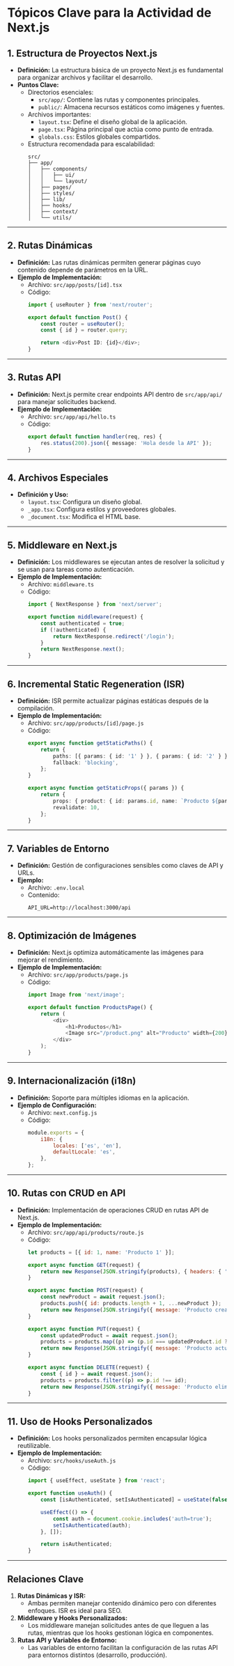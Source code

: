 # Tópicos Clave para la Actividad de Next.js

## **1. Estructura de Proyectos Next.js**
- **Definición:**
    La estructura básica de un proyecto Next.js es fundamental para organizar archivos y facilitar el desarrollo.
- **Puntos Clave:**
    - Directorios esenciales:
        - `src/app/`: Contiene las rutas y componentes principales.
        - `public/`: Almacena recursos estáticos como imágenes y fuentes.
    - Archivos importantes:
        - `layout.tsx`: Define el diseño global de la aplicación.
        - `page.tsx`: Página principal que actúa como punto de entrada.
        - `globals.css`: Estilos globales compartidos.
    - Estructura recomendada para escalabilidad:
        ```plaintext
        src/
        ├── app/
        │   ├── components/
        │   │   ├── ui/
        │   │   └── layout/
        │   ├── pages/
        │   ├── styles/
        │   ├── lib/
        │   ├── hooks/
        │   ├── context/
        │   └── utils/
        ```

---

## **2. Rutas Dinámicas**
- **Definición:**
    Las rutas dinámicas permiten generar páginas cuyo contenido depende de parámetros en la URL.
- **Ejemplo de Implementación:**
    - Archivo: `src/app/posts/[id].tsx`
    - Código:
        ```typescript
        import { useRouter } from 'next/router';

        export default function Post() {
            const router = useRouter();
            const { id } = router.query;

            return <div>Post ID: {id}</div>;
        }
        ```

---

## **3. Rutas API**
- **Definición:**
    Next.js permite crear endpoints API dentro de `src/app/api/` para manejar solicitudes backend.
- **Ejemplo de Implementación:**
    - Archivo: `src/app/api/hello.ts`
    - Código:
        ```typescript
        export default function handler(req, res) {
            res.status(200).json({ message: 'Hola desde la API' });
        }
        ```

---

## **4. Archivos Especiales**
- **Definición y Uso:**
    - `layout.tsx`: Configura un diseño global.
    - `_app.tsx`: Configura estilos y proveedores globales.
    - `_document.tsx`: Modifica el HTML base.

---

## **5. Middleware en Next.js**
- **Definición:**
    Los middlewares se ejecutan antes de resolver la solicitud y se usan para tareas como autenticación.
- **Ejemplo de Implementación:**
    - Archivo: `middleware.ts`
    - Código:
        ```typescript
        import { NextResponse } from 'next/server';

        export function middleware(request) {
            const authenticated = true;
            if (!authenticated) {
                return NextResponse.redirect('/login');
            }
            return NextResponse.next();
        }
        ```

---

## **6. Incremental Static Regeneration (ISR)**
- **Definición:**
    ISR permite actualizar páginas estáticas después de la compilación.
- **Ejemplo de Implementación:**
    - Archivo: `src/app/products/[id]/page.js`
    - Código:
        ```typescript
        export async function getStaticPaths() {
            return {
                paths: [{ params: { id: '1' } }, { params: { id: '2' } }],
                fallback: 'blocking',
            };
        }

        export async function getStaticProps({ params }) {
            return {
                props: { product: { id: params.id, name: `Producto ${params.id}` } },
                revalidate: 10,
            };
        }
        ```

---

## **7. Variables de Entorno**
- **Definición:**
    Gestión de configuraciones sensibles como claves de API y URLs.
- **Ejemplo:**
    - Archivo: `.env.local`
    - Contenido:
        ```env
        API_URL=http://localhost:3000/api
        ```

---

## **8. Optimización de Imágenes**
- **Definición:**
    Next.js optimiza automáticamente las imágenes para mejorar el rendimiento.
- **Ejemplo de Implementación:**
    - Archivo: `src/app/products/page.js`
    - Código:
        ```typescript
        import Image from 'next/image';

        export default function ProductsPage() {
            return (
                <div>
                    <h1>Productos</h1>
                    <Image src="/product.png" alt="Producto" width={200} height={200} />
                </div>
            );
        }
        ```

---

## **9. Internacionalización (i18n)**
- **Definición:**
    Soporte para múltiples idiomas en la aplicación.
- **Ejemplo de Configuración:**
    - Archivo: `next.config.js`
    - Código:
        ```javascript
        module.exports = {
            i18n: {
                locales: ['es', 'en'],
                defaultLocale: 'es',
            },
        };
        ```

---

## **10. Rutas con CRUD en API**
- **Definición:**
    Implementación de operaciones CRUD en rutas API de Next.js.
- **Ejemplo de Implementación:**
    - Archivo: `src/app/api/products/route.js`
    - Código:
        ```javascript
        let products = [{ id: 1, name: 'Producto 1' }];

        export async function GET(request) {
            return new Response(JSON.stringify(products), { headers: { 'Content-Type': 'application/json' } });
        }

        export async function POST(request) {
            const newProduct = await request.json();
            products.push({ id: products.length + 1, ...newProduct });
            return new Response(JSON.stringify({ message: 'Producto creado' }));
        }

        export async function PUT(request) {
            const updatedProduct = await request.json();
            products = products.map((p) => (p.id === updatedProduct.id ? updatedProduct : p));
            return new Response(JSON.stringify({ message: 'Producto actualizado' }));
        }

        export async function DELETE(request) {
            const { id } = await request.json();
            products = products.filter((p) => p.id !== id);
            return new Response(JSON.stringify({ message: 'Producto eliminado' }));
        }
        ```

---

## **11. Uso de Hooks Personalizados**
- **Definición:**
    Los hooks personalizados permiten encapsular lógica reutilizable.
- **Ejemplo de Implementación:**
    - Archivo: `src/hooks/useAuth.js`
    - Código:
        ```javascript
        import { useEffect, useState } from 'react';

        export function useAuth() {
            const [isAuthenticated, setIsAuthenticated] = useState(false);

            useEffect(() => {
                const auth = document.cookie.includes('auth=true');
                setIsAuthenticated(auth);
            }, []);

            return isAuthenticated;
        }
        ```

---

## **Relaciones Clave**
1. **Rutas Dinámicas y ISR:**
    - Ambas permiten manejar contenido dinámico pero con diferentes enfoques. ISR es ideal para SEO.
2. **Middleware y Hooks Personalizados:**
    - Los middleware manejan solicitudes antes de que lleguen a las rutas, mientras que los hooks gestionan lógica en componentes.
3. **Rutas API y Variables de Entorno:**
    - Las variables de entorno facilitan la configuración de las rutas API para entornos distintos (desarrollo, producción).
